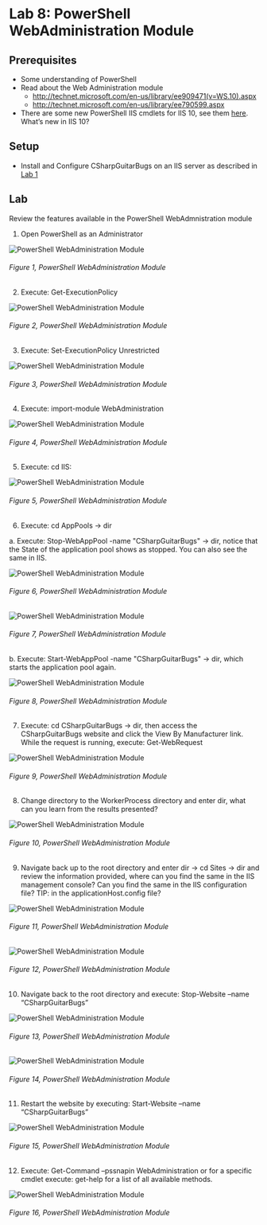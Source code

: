 # Lab 8: PowerShell WebAdministration Module

## Prerequisites

+ Some understanding of PowerShell
+ Read about the Web Administration module
  + http://technet.microsoft.com/en-us/library/ee909471(v=WS.10).aspx
  + http://technet.microsoft.com/en-us/library/ee790599.aspx
+ There are some new PowerShell IIS cmdlets for IIS 10, see them [here][LINK1].  What’s new in IIS 10?

## Setup

+ Install and Configure CSharpGuitarBugs on an IIS server as described in [Lab 1][LINK2]

## Lab

Review the features available in the PowerShell WebAdmnistration module

1.  Open PowerShell as an Administrator

![PowerShell WebAdministration Module][FIGURE1]
###### Figure 1, PowerShell WebAdministration Module

2.  Execute: Get-ExecutionPolicy

![PowerShell WebAdministration Module][FIGURE2]
###### Figure 2, PowerShell WebAdministration Module

3.  Execute: Set-ExecutionPolicy Unrestricted

![PowerShell WebAdministration Module][FIGURE3]
###### Figure 3, PowerShell WebAdministration Module

4.  Execute: import-module WebAdministration

![PowerShell WebAdministration Module][FIGURE4]
###### Figure 4, PowerShell WebAdministration Module

5.  Execute: cd IIS:

![PowerShell WebAdministration Module][FIGURE5]
###### Figure 5, PowerShell WebAdministration Module

6.  Execute: cd AppPools -> dir

  a. Execute: Stop-WebAppPool -name "CSharpGuitarBugs" -> dir, notice that the State of the application pool shows as stopped. You can also see the same in IIS.

![PowerShell WebAdministration Module][FIGURE6]
###### Figure 6, PowerShell WebAdministration Module

![PowerShell WebAdministration Module][FIGURE7]
###### Figure 7, PowerShell WebAdministration Module

  b. Execute: Start-WebAppPool -name "CSharpGuitarBugs" -> dir, which starts the application pool again.

![PowerShell WebAdministration Module][FIGURE8]
###### Figure 8, PowerShell WebAdministration Module

7.  Execute: cd CSharpGuitarBugs -> dir, then access the CSharpGuitarBugs website and click the View By Manufacturer link. While the request is running, execute: Get-WebRequest

![PowerShell WebAdministration Module][FIGURE9]
###### Figure 9, PowerShell WebAdministration Module

8.  Change directory to the WorkerProcess directory and enter dir, what can you learn from the results presented?

![PowerShell WebAdministration Module][FIGURE10]
###### Figure 10, PowerShell WebAdministration Module

9.  Navigate back up to the root directory and enter dir -> cd Sites -> dir and review the information provided, where can you find the same in the IIS management console? Can you find the same in the IIS configuration file? TIP: in the applicationHost.config file?

![PowerShell WebAdministration Module][FIGURE11]
###### Figure 11, PowerShell WebAdministration Module

![PowerShell WebAdministration Module][FIGURE12]
###### Figure 12, PowerShell WebAdministration Module

10. Navigate back to the root directory and execute: Stop-Website –name “CSharpGuitarBugs”

![PowerShell WebAdministration Module][FIGURE13]
###### Figure 13, PowerShell WebAdministration Module

![PowerShell WebAdministration Module][FIGURE14]
###### Figure 14, PowerShell WebAdministration Module

11. Restart the website by executing: Start-Website –name “CSharpGuitarBugs”

![PowerShell WebAdministration Module][FIGURE15]
###### Figure 15, PowerShell WebAdministration Module

12. Execute: Get-Command –pssnapin WebAdministration or for a specific cmdlet execute: get-help <CmdLetName> for a list of all available methods.

![PowerShell WebAdministration Module][FIGURE16]
###### Figure 16, PowerShell WebAdministration Module




[FIGURE1]: ../images/2016/msdn-0751.png "Figure 1, PowerShell WebAdministration Module"
[FIGURE2]: ../images/2016/msdn-0752.png "Figure 2, PowerShell WebAdministration Module"
[FIGURE3]: ../images/2016/msdn-0753.png "Figure 3, PowerShell WebAdministration Module"
[FIGURE4]: ../images/2016/msdn-0754.png "Figure 4, PowerShell WebAdministration Module"
[FIGURE5]: ../images/2016/msdn-0755.png "Figure 5, PowerShell WebAdministration Module"
[FIGURE6]: ../images/2016/msdn-0756.png "Figure 6, PowerShell WebAdministration Module"
[FIGURE7]: ../images/2016/msdn-0757.png "Figure 7, PowerShell WebAdministration Module"
[FIGURE8]: ../images/2016/msdn-0758.png "Figure 8, PowerShell WebAdministration Module"
[FIGURE9]: ../images/2016/msdn-0759.png "Figure 9, PowerShell WebAdministration Module"
[FIGURE10]: ../images/2016/msdn-0760.png "Figure 10, PowerShell WebAdministration Module"
[FIGURE11]: ../images/2016/msdn-0761.png "Figure 11, PowerShell WebAdministration Module"
[FIGURE12]: ../images/2016/msdn-0762.png "Figure 12, PowerShell WebAdministration Module"
[FIGURE13]: ../images/2016/msdn-0763.png "Figure 13, PowerShell WebAdministration Module"
[FIGURE14]: ../images/2016/msdn-0764.png "Figure 14, PowerShell WebAdministration Module"
[FIGURE15]: ../images/2016/msdn-0764.png "Figure 15, PowerShell WebAdministration Module"
[FIGURE16]: ../images/2016/msdn-0766.png "Figure 16, PowerShell WebAdministration Module"

[LINK1]: http://blogs.iis.net/bariscaglar/iisadministration-powershell-cmdlets-new-feature-in-windows-10-server-2016
[LINK2]: 2016-IISLAB-lab-1-install-iis-and-create-a-web-site.md
